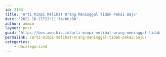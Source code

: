 ```yaml
---
id: 2193
title: 'Arti Mimpi Melihat Orang Meninggal Tidak Pakai Baju'
date: '2022-10-21T22:11:34+00:00'
author: admin
layout: post
guid: 'https://bos.awn.biz.id/arti-mimpi-melihat-orang-meninggal-tidak-pakai-baju/'
permalink: /arti-mimpi-melihat-orang-meninggal-tidak-pakai-baju/
categories:
    - Uncategorized
---
```


